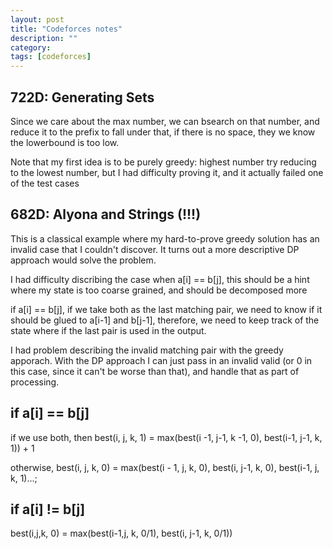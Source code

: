 ```yaml
---
layout: post
title: "Codeforces notes"
description: ""
category: 
tags: [codeforces]
---
```



722D: Generating Sets
------------

Since we care about the max number, we can bsearch on that number, and reduce it to the prefix to fall under that, if there is no space, they we know the lowerbound is too low.

Note that my first idea is to be purely greedy: highest number try reducing to the lowest number, but I had difficulty proving it, and it actually failed one of the test cases


682D:  Alyona and Strings (!!!)
------------
This is a classical example where my hard-to-prove greedy solution has an invalid case that I couldn't discover. It turns out a more descriptive DP approach would solve the problem.

I had difficulty discribing the case when a[i] == b[j], this should be a hint where my state is too coarse grained, and should be decomposed more 

if a[i] == b[j], if we take both as the last matching pair, we need to know if it should be glued to a[i-1] and b[j-1], therefore, we need to keep track of the state where if the last pair is used in the output. 


I had problem describing the invalid matching pair with the greedy apporach. With the DP approach I can just pass in an invalid valid (or 0 in this case, since it can't be worse than that), and handle that as part of processing.


if a[i] == b[j]
------------
if we use both, then best(i, j, k, 1) = max(best(i -1, j-1, k -1, 0), best(i-1, j-1, k, 1)) + 1

otherwise, best(i, j, k, 0) = max(best(i - 1, j, k, 0), best(i, j-1, k, 0), best(i-1, j, k, 1)...;


if a[i] != b[j]
----------

best(i,j,k, 0) = max(best(i-1,j, k, 0/1), best(i, j-1, k, 0/1))
